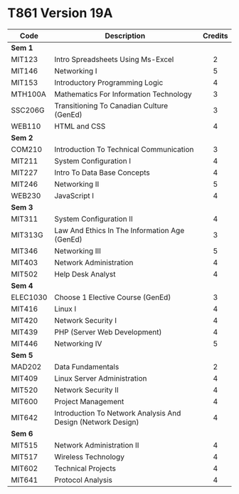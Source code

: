# T861 Version 19A

| Code      | Description                                                  | Credits |
| --------- | ------------------------------------------------------------ | :-----: |
| **Sem 1** |                                                              |         |
| MIT123    | Intro Spreadsheets Using Ms-Excel                            |    2    |
| MIT146    | Networking I                                                 |    5    |
| MIT153    | Introductory Programming Logic                               |    4    |
| MTH100A   | Mathematics For Information Technology                       |    3    |
| SSC206G   | Transitioning To Canadian Culture (GenEd)                    |    3    |
| WEB110    | HTML and CSS                                                 |    4    |
| **Sem 2** |                                                              |         |
| COM210    | Introduction To Technical Communication                      |    3    |
| MIT211    | System Configuration I                                       |    4    |
| MIT227    | Intro To Data Base Concepts                                  |    4    |
| MIT246    | Networking II                                                |    5    |
| WEB230    | JavaScript I                                                 |    4    |
| **Sem 3** |                                                              |         |
| MIT311    | System Configuration II                                      |    4    |
| MIT313G   | Law And Ethics In The Information Age (GenEd)                |    3    |
| MIT346    | Networking III                                               |    5    |
| MIT403    | Network Administration                                       |    4    |
| MIT502    | Help Desk Analyst                                            |    4    |
| **Sem 4** |                                                              |         |
| ELEC1030  | Choose 1 Elective Course (GenEd)                             |    3    |
| MIT416    | Linux I                                                      |    4    |
| MIT420    | Network Security I                                           |    4    |
| MIT439    | PHP (Server Web Development)                                 |    4    |
| MIT446    | Networking IV                                                |    5    |
| **Sem 5** |                                                              |         |
| MAD202    | Data Fundamentals                                            |    2    |
| MIT409    | Linux Server Administration                                  |    4    |
| MIT520    | Network Security II                                          |    4    |
| MIT600    | Project Management                                           |    4    |
| MIT642    | Introduction To Network Analysis And Design (Network Design) |    4    |
| **Sem 6** |                                                              |         |
| MIT515    | Network Administration II                                    |    4    |
| MIT517    | Wireless Technology                                          |    4    |
| MIT602    | Technical Projects                                           |    4    |
| MIT641    | Protocol Analysis                                            |    4    |
